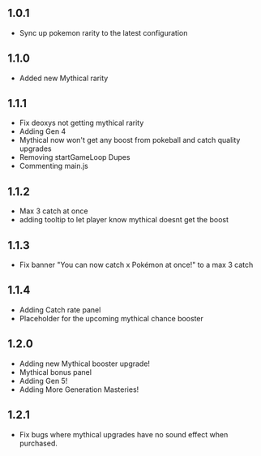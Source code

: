 ## 1.0.1
- Sync up pokemon rarity to the latest configuration

## 1.1.0
- Added new Mythical rarity

## 1.1.1
- Fix deoxys not getting mythical rarity
- Adding Gen 4
- Mythical now won't get any boost from pokeball and catch quality upgrades
- Removing startGameLoop Dupes
- Commenting main.js

## 1.1.2
- Max 3 catch at once
- adding tooltip to let player know mythical doesnt get the boost

## 1.1.3
- Fix banner "You can now catch x Pokémon at once!" to a max 3 catch

## 1.1.4
- Adding Catch rate panel
- Placeholder for the upcoming mythical chance booster

## 1.2.0
- Adding new Mythical booster upgrade!
- Mythical bonus panel
- Adding Gen 5!
- Adding More Generation Masteries!

## 1.2.1
- Fix bugs where mythical upgrades have no sound effect when purchased.